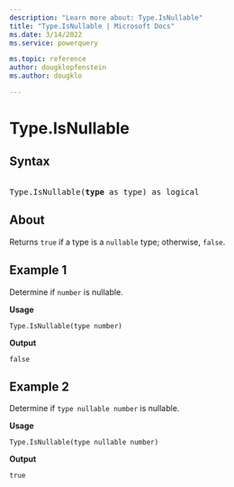 ```yaml
---
description: "Learn more about: Type.IsNullable"
title: "Type.IsNullable | Microsoft Docs"
ms.date: 3/14/2022
ms.service: powerquery

ms.topic: reference
author: dougklopfenstein
ms.author: dougklo

---
```

# Type.IsNullable

## Syntax

<pre>  
Type.IsNullable(<b>type</b> as type) as logical
</pre>
  
## About

Returns `true` if a type is a `nullable` type; otherwise, `false`.

## Example 1

Determine if `number` is nullable.

**Usage**

```powerquery-m
Type.IsNullable(type number)
```

**Output**

`false`

## Example 2

Determine if `type nullable number` is nullable.

**Usage**

```powerquery-m
Type.IsNullable(type nullable number)
```

**Output**

`true`
